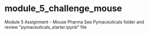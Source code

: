 # module_5_challenge_mouse
Module 5 Assignment - Mouse Pharma
See Pymaceuticals folder and review "pymaceuticals_starter.ipynb" file
